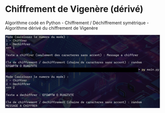 # Chiffrement de Vigenère (dérivé)

Algorithme codé en Python - Chiffrement / Déchiffrement symétrique - Algorithme dérivé du chiffrement de Vigenère

![alt text](https://github.com/emilienmarotta/Chiffrement_de_Vigenere_-derive-/blob/main/overview.png)